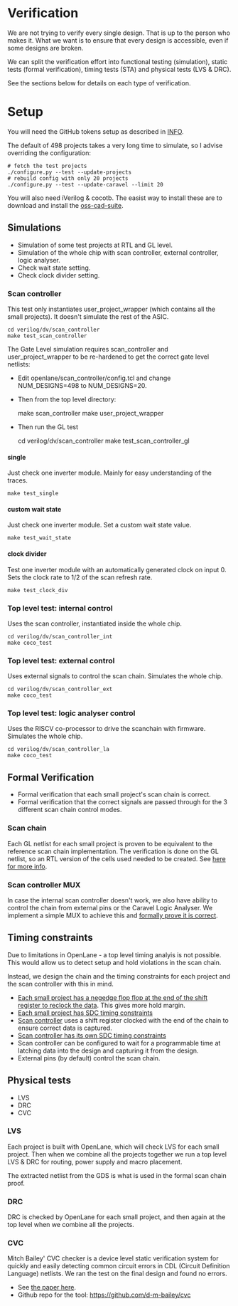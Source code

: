 # Verification

We are not trying to verify every single design. That is up to the person who makes it. What we want is to ensure that every design is accessible, even if some designs are broken.

We can split the verification effort into functional testing (simulation), static tests (formal verification), timing tests (STA) and physical tests (LVS & DRC).

See the sections below for details on each type of verification.

# Setup

You will need the GitHub tokens setup as described in [INFO](INFO.md#instructions-to-build-gds).

The default of 498 projects takes a very long time to simulate, so I advise overriding the configuration:

    # fetch the test projects
    ./configure.py --test --update-projects
    # rebuild config with only 20 projects
    ./configure.py --test --update-caravel --limit 20

You will also need iVerilog & cocotb. The easist way to install these are to download and install the [oss-cad-suite](https://github.com/YosysHQ/oss-cad-suite-build).

## Simulations

* Simulation of some test projects at RTL and GL level. 
* Simulation of the whole chip with scan controller, external controller, logic analyser.
* Check wait state setting.
* Check clock divider setting.

### Scan controller

This test only instantiates user_project_wrapper (which contains all the small projects). It doesn't simulate the rest of the ASIC.

    cd verilog/dv/scan_controller
    make test_scan_controller

The Gate Level simulation requires scan_controller and user_project_wrapper to be re-hardened to get the correct gate level netlists: 

* Edit openlane/scan_controller/config.tcl and change NUM_DESIGNS=498 to NUM_DESIGNS=20.
* Then from the top level directory:

    make scan_controller
    make user_project_wrapper

* Then run the GL test

    cd verilog/dv/scan_controller
    make test_scan_controller_gl

#### single

Just check one inverter module. Mainly for easy understanding of the traces.

    make test_single

#### custom wait state

Just check one inverter module. Set a custom wait state value.

    make test_wait_state

#### clock divider

Test one inverter module with an automatically generated clock on input 0. Sets the clock rate to 1/2 of the scan refresh rate.

    make test_clock_div

### Top level test: internal control

Uses the scan controller, instantiated inside the whole chip.

    cd verilog/dv/scan_controller_int
    make coco_test

### Top level test: external control

Uses external signals to control the scan chain. Simulates the whole chip.

    cd verilog/dv/scan_controller_ext
    make coco_test

### Top level test: logic analyser control

Uses the RISCV co-processor to drive the scanchain with firmware. Simulates the whole chip.

    cd verilog/dv/scan_controller_la
    make coco_test

## Formal Verification

* Formal verification that each small project's scan chain is correct.
* Formal verification that the correct signals are passed through for the 3 different scan chain control modes.

### Scan chain

Each GL netlist for each small project is proven to be equivalent to the reference scan chain implementation.
The verification is done on the GL netlist, so an RTL version of the cells used needed to be created.
See [here for more info](tinytapeout_scan/README.md).

### Scan controller MUX

In case the internal scan controller doesn't work, we also have ability to control the chain from external pins or the Caravel Logic Analyser.
We implement a simple MUX to achieve this and [formally prove it is correct](verilog/rtl/scan_controller/properties.v).

## Timing constraints

Due to limitations in OpenLane - a top level timing analyis is not possible. This would allow us to detect setup and hold violations in the scan chain. 

Instead, we design the chain and the timing constraints for each project and the scan controller with this in mind.

* [Each small project has a negedge flop flop at the end of the shift register to reclock the data](https://github.com/mattvenn/wokwi-verilog-gds-test/blob/17f106db36f022536d013b960316bcc7f02c572c/template/scan_wrapper.v#L67). This gives more hold margin.
* [Each small project has SDC timing constraints](https://github.com/mattvenn/wokwi-verilog-gds-test/blob/main/src/base.sdc)
* [Scan controller](https://github.com/mattvenn/tinytapeout-mpw7/blob/aacae16304f4a4878943a49fd479d8a284736e32/verilog/rtl/scan_controller/scan_controller.v#L334) uses a shift register clocked with the end of the chain to ensure correct data is captured.
* [Scan controller has its own SDC timing constraints](openlane/scan_controller/base.sdc)
* Scan controller can be configured to wait for a programmable time at latching data into the design and capturing it from the design.
* External pins (by default) control the scan chain.

## Physical tests

* LVS
* DRC
* CVC

### LVS

Each project is built with OpenLane, which will check LVS for each small project.
Then when we combine all the projects together we run a top level LVS & DRC for routing, power supply and macro placement.

The extracted netlist from the GDS is what is used in the formal scan chain proof.

### DRC

DRC is checked by OpenLane for each small project, and then again at the top level when we combine all the projects.

### CVC

Mitch Bailey' CVC checker is a device level static verification system for quickly and easily detecting common circuit errors in CDL (Circuit Definition Language) netlists. We ran the test on the final design and found no errors.

* See [the paper here](https://woset-workshop.github.io/PDFs/2020/a05-slides.pdf).
* Github repo for the tool: https://github.com/d-m-bailey/cvc
